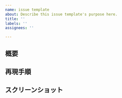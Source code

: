 ```yaml
---
name: issue template
about: Describe this issue template's purpose here.
title: ''
labels: ''
assignees: ''

---
```


## 概要

## 再現手順

## スクリーンショット
